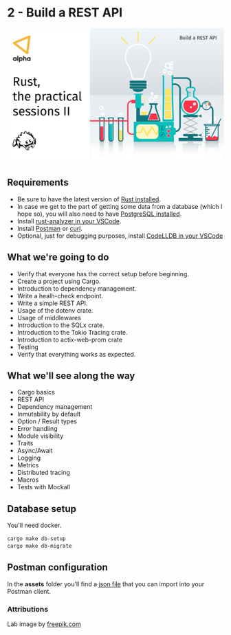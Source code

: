 # 2 - Build a REST API

![rust_practical_sessions_02](assets/rust_practical_sessions_2.png)

## Requirements

- Be sure to have the latest version of [Rust installed](https://www.rust-lang.org/tools/install).
- In case we get to the part of getting some data from a database (which I hope so), you will also need to have [PostgreSQL installed](https://www.postgresql.org/download/).
- Install [rust-analyzer in your VSCode](https://marketplace.visualstudio.com/items?itemName=matklad.rust-analyzer).
- Install [Postman](https://www.postman.com/) or [curl](https://curl.haxx.se/download.html).
- Optional, just for debugging purposes, install [CodeLLDB in your VSCode](https://marketplace.visualstudio.com/items?itemName=vadimcn.vscode-lldb)

## What we're going to do

- Verify that everyone has the correct setup before beginning.
- Create a project using Cargo.
- Introduction to dependency management.
- Write a healh-check endpoint.
- Write a simple REST API.
- Usage of the dotenv crate.
- Usage of middlewares
- Introduction to the SQLx crate.
- Introduction to the Tokio Tracing crate.
- Introduction to actix-web-prom crate
- Testing
- Verify that everything works as expected.

## What we'll see along the way

- Cargo basics
- REST API
- Dependency management
- Inmutability by default
- Option / Result types
- Error handling
- Module visibility
- Traits
- Async/Await
- Logging
- Metrics
- Distributed tracing
- Macros
- Tests with Mockall

## Database setup

You'll need docker.

```sh
cargo make db-setup
cargo make db-migrate
```

## Postman configuration

In the **assets** folder you'll find a [json file](/02-rest-api/assets/postman.json) that you can import into your Postman client.

### Attributions

Lab image by [freepik.com](https://www.freepik.com/free-photos-vectors/background)
